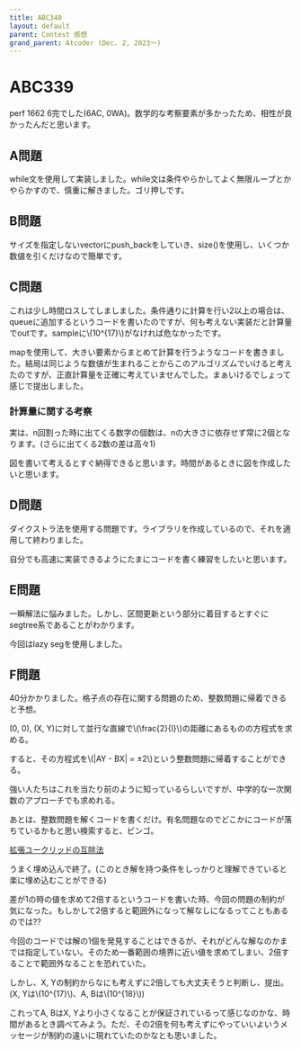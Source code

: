 ```yaml
---
title: ABC340
layout: default
parent: Contest 感想
grand_parent: Atcoder (Dec. 2, 2023〜)
---
```


<script type="text/javascript" id="MathJax-script" async src="https://cdn.jsdelivr.net/npm/mathjax@3/es5/tex-chtml.js"></script>

# ABC339

perf 1662 6完でした(6AC, 0WA)。数学的な考察要素が多かったため、相性が良かったんだと思います。

## A問題

while文を使用して実装しました。while文は条件やらかしてよく無限ループとかやらかすので、慎重に解きました。ゴリ押しです。

## B問題

サイズを指定しないvectorにpush_backをしていき、size()を使用し、いくつか数値を引くだけなので簡単です。

## C問題

これは少し時間ロスしてしましました。条件通りに計算を行い2以上の場合は、queueに追加するというコードを書いたのですが、何も考えない実装だと計算量でoutです。sampleに\\(10^{17}\\)がなければ危なかったです。

mapを使用して、大きい要素からまとめて計算を行うようなコードを書きました。結局は同じような数値が生まれることからこのアルゴリズムでいけると考えたのですが、正直計算量を正確に考えていませんでした。まぁいけるでしょって感じで提出しました。

### 計算量に関する考察

実は、n回割った時に出てくる数字の個数は、nの大きさに依存せず常に2個となります。(さらに出てくる2数の差は高々1)

図を書いて考えるとすぐ納得できると思います。時間があるときに図を作成したいと思います。

## D問題

ダイクストラ法を使用する問題です。ライブラリを作成しているので、それを適用して終わりました。

自分でも高速に実装できるようにたまにコードを書く練習をしたいと思います。

## E問題

一瞬解法に悩みました。しかし、区間更新という部分に着目するとすぐにsegtree系であることがわかります。

今回はlazy segを使用しました。

## F問題

40分かかりました。格子点の存在に関する問題のため、整数問題に帰着できると予想。

(0, 0), (X, Y)に対して並行な直線で\\(\frac{2}{l}\\)の距離にあるものの方程式を求める。

すると、その方程式を\\(|AY - BX| = ±2\\)という整数問題に帰着することができる。

強い人たちはこれを当たり前のように知っているらしいですが、中学的な一次関数のアプローチでも求めれる。

あとは、整数問題を解くコードを書くだけ。有名問題なのでどこかにコードが落ちているかもと思い検索すると、ビンゴ。

<a href="https://qiita.com/drken/items/b97ff231e43bce50199a" target="_blank">拡張ユークリッドの互除法</a>

うまく埋め込んで終了。(このとき解を持つ条件をしっかりと理解できていると楽に埋め込むことができる)

差が1の時の値を求めて2倍するというコードを書いた時、今回の問題の制約が気になった。もしかして2倍すると範囲外になって解なしになるってこともあるのでは??

今回のコードでは解の1個を発見することはできるが、それがどんな解なのかまでは指定していない。そのため一番範囲の境界に近い値を求めてしまい、2倍することで範囲外なることを恐れていた。

しかし、X, Yの制約からなにも考えずに2倍しても大丈夫そうと判断し、提出。(X, Yは\\(10^{17}\\)、A, Bは\\(10^{18}\\))

これってA, BはX, Yより小さくなることが保証されているって感じなのかな、時間があるとき調べてみよう。ただ、その2倍を何も考えずにやっていいよいうメッセージが制約の違いに現れていたのかなとも思いました。